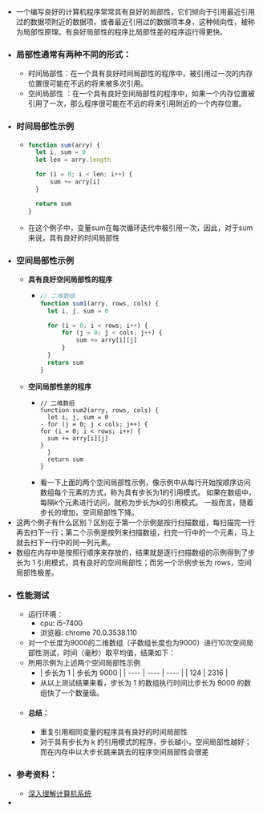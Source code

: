 - 一个编写良好的计算机程序常常具有良好的局部性，它们倾向于引用最近引用过的数据项附近的数据项，或者最近引用过的数据项本身，这种倾向性，被称为局部性原理。有良好局部性的程序比局部性差的程序运行得更快。
- ### 局部性通常有两种不同的形式：
	- 时间局部性：在一个具有良好时间局部性的程序中，被引用过一次的内存位置很可能在不远的将来被多次引用。
	- 空间局部性 ：在一个具有良好空间局部性的程序中，如果一个内存位置被引用了一次，那么程序很可能在不远的将来引用附近的一个内存位置。
- ### 时间局部性示例
	- ```js
	  function sum(arry) {
	  	let i, sum = 0
	  	let len = arry.length
	  
	  	for (i = 0; i < len; i++) {
	  		sum += arry[i]
	  	}
	  
	  	return sum
	  }
	  ```
	- 在这个例子中，变量sum在每次循环迭代中被引用一次，因此，对于sum来说，具有良好的时间局部性
- ### 空间局部性示例
	- **具有良好空间局部性的程序**
		- ```js
		  // 二维数组 
		  function sum1(arry, rows, cols) {
		  	let i, j, sum = 0
		  
		  	for (i = 0; i < rows; i++) {
		  		for (j = 0; j < cols; j++) {
		  			sum += arry[i][j]
		  		}
		  	}
		  	return sum
		  }
		  ```
	- **空间局部性差的程序**
		- ```
		  // 二维数组 
		  function sum2(arry, rows, cols) {
		  	let i, j, sum = 0
		  - for (j = 0; j < cols; j++) {
		  for (i = 0; i < rows; i++) {
		  	sum += arry[i][j]
		  }
		  	}
		  	return sum
		  }
		  ```
		- 看一下上面的两个空间局部性示例，像示例中从每行开始按顺序访问数组每个元素的方式，称为具有步长为1的引用模式。
		  如果在数组中，每隔k个元素进行访问，就称为步长为k的引用模式。
		  一般而言，随着步长的增加，空间局部性下降。
- 这两个例子有什么区别？区别在于第一个示例是按行扫描数组，每扫描完一行再去扫下一行；第二个示例是按列来扫描数组，扫完一行中的一个元素，马上就去扫下一行中的同一列元素。
- 数组在内存中是按照行顺序来存放的，结果就是逐行扫描数组的示例得到了步长为 1 引用模式，具有良好的空间局部性；而另一个示例步长为 rows，空间局部性极差。
- ### 性能测试
	- 运行环境：
		- cpu: i5-7400
		- 浏览器: chrome 70.0.3538.110
	- 对一个长度为9000的二维数组（子数组长度也为9000）进行10次空间局部性测试，时间（毫秒）取平均值，结果如下：
	- 所用示例为上述两个空间局部性示例
		- | 步长为 1 | 步长为 9000 |
		  | ---- | ---- | ---- |
		  | 124 | 2316 |
		- 从以上测试结果来看，步长为 1 的数组执行时间比步长为 9000 的数组快了一个数量级。
	- #### 总结：
		- 重复引用相同变量的程序具有良好的时间局部性
		- 对于具有步长为 k 的引用模式的程序，步长越小，空间局部性越好；而在内存中以大步长跳来跳去的程序空间局部性会很差
- ### 参考资料：
	- [深入理解计算机系统](https://link.juejin.cn?target=https%3A%2F%2Fbook.douban.com%2Fsubject%2F26912767%2F)
-